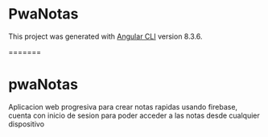 
# PwaNotas

This project was generated with [Angular CLI](https://github.com/angular/angular-cli) version 8.3.6.

=======
# pwaNotas

Aplicacion web progresiva para crear notas rapidas usando firebase, cuenta con inicio de sesion para poder acceder a las notas desde cualquier dispositivo
